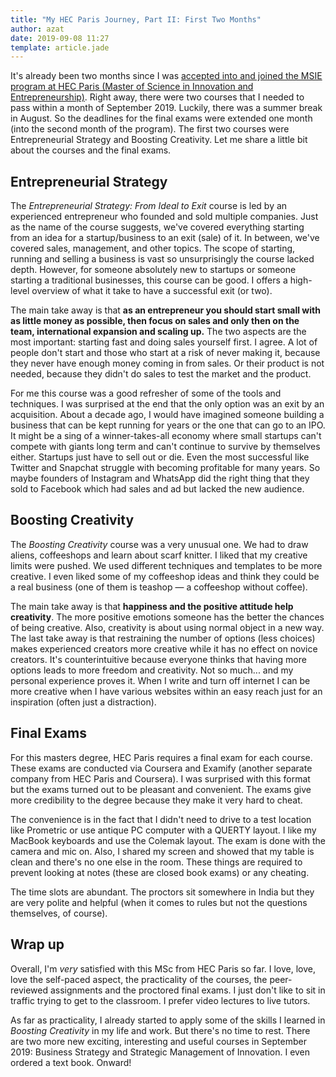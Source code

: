 ```yaml
---
title: "My HEC Paris Journey, Part II: First Two Months"
author: azat
date: 2019-09-08 11:27
template: article.jade
---
```


It's already been two months since I was [accepted into and joined the MSIE program at HEC Paris (Master of Science in Innovation and Entrepreneurship)](http://azat.co/blog/hec-paris). Right away, there were two courses that I needed to pass within a month of September 2019. Luckily, there was a summer break in August. So the deadlines for the final exams were extended one month (into the second month of the program). The first two courses were Entrepreneurial Strategy and Boosting Creativity. Let me share a little bit about the courses and the final exams. 

## Entrepreneurial Strategy

The *Entrepreneurial Strategy: From Ideal to Exit* course is led by an experienced entrepreneur who founded and sold multiple companies. Just as the name of the course suggests, we've covered everything starting from an idea for a startup/business to an exit (sale) of it. In between, we've covered sales, management, and other topics. The scope of starting, running and selling a business is vast so unsurprisingly the course lacked depth. However, for someone absolutely new to startups or someone starting a traditional businesses, this course can be good. I offers a high-level overview of what it take to have a successful exit (or two).

The main take away is that **as an entrepreneur you should start small with as little money as possible, then focus on sales and only then on the team, international expansion and scaling up.** The two aspects are the most important: starting fast and doing sales yourself first. I agree. A lot of people don't start and those who start at a risk of never making it, because they never have enough money coming in from sales. Or their product is not needed, because they didn't do sales to test the market and the product.

For me this course was a good refresher of some of the tools and techniques. I was surprised at the end that the only option was an exit by an acquisition. About a decade ago, I would have imagined someone building a business that can be kept running for years or the one that can go to an IPO. It might be a sing of a winner-takes-all economy where small startups can't compete with giants long term and can't continue to survive by themselves either. Startups just have to sell out or die. Even the most successful like Twitter and Snapchat struggle with becoming profitable for many years. So maybe founders of Instagram and WhatsApp did the right thing that they sold to Facebook which had sales and ad but lacked the new audience.


## Boosting Creativity

The *Boosting Creativity* course was a very unusual one. We had to draw aliens, coffeeshops and learn about scarf knitter. I liked that my creative limits were pushed. We used different techniques and templates to be more creative. I even liked some of my coffeeshop ideas and think they could be a real business (one of them is teashop — a coffeeshop without coffee).

The main take away is that **happiness and the positive attitude help creativity**. The more positive emotions someone has the better the chances of being creative. Also, creativity is about using normal object in a new way. The last take away is that restraining the number of options (less choices) makes experienced creators more creative while it has no effect on novice creators. It's counterintuitive because everyone thinks that having more options leads to more freedom and creativity. Not so much... and my personal experience proves it. When I write and turn off internet I can be more creative when I have various websites within an easy reach just for an inspiration (often just a distraction).

## Final Exams

For this masters degree, HEC Paris requires a final exam for each course. These exams are conducted via Coursera and Examify (another separate company from HEC Paris and Coursera). I was surprised with this format but the exams turned out to be pleasant and convenient. The exams give more credibility to the degree because they make it very hard to cheat. 

The convenience is in the fact that I didn't need to drive to a test location like Prometric or use antique PC computer with a  QUERTY layout. I like my MacBook keyboards and use the Colemak layout. The exam is done with the camera and mic on. Also, I shared my screen and showed that my table is clean and there's no one else in the room. These things are required to prevent looking at notes (these are closed book exams) or any cheating. 

The time slots are abundant. The proctors sit somewhere in India but they are very polite and helpful (when it comes to rules but not the questions themselves, of course).

## Wrap up

Overall, I'm *very* satisfied with this MSc from HEC Paris so far. I love, love, love the self-paced aspect, the practicality of the courses, the peer-reviewed assignments and the proctored final exams. I just don't like to sit in traffic trying to get to the classroom. I prefer video lectures to live tutors. 

As far as practicality, I already started to apply some of the skills I learned in *Boosting Creativity* in my life and work. But there's no time to rest. There are two more new exciting, interesting and useful courses in September 2019: Business Strategy and Strategic Management of Innovation. I even ordered a text book. Onward!